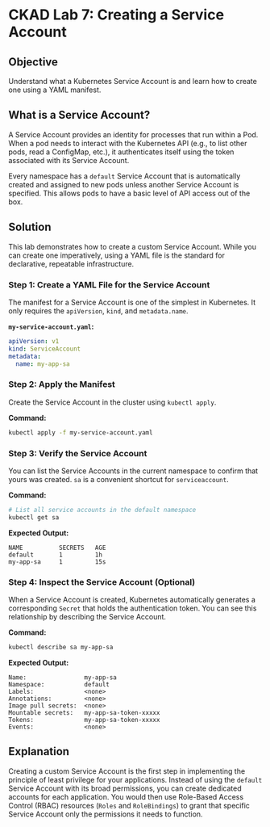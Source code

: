 # CKAD Lab 7: Creating a Service Account

## Objective
Understand what a Kubernetes Service Account is and learn how to create one using a YAML manifest.

## What is a Service Account?
A Service Account provides an identity for processes that run within a Pod. When a pod needs to interact with the Kubernetes API (e.g., to list other pods, read a ConfigMap, etc.), it authenticates itself using the token associated with its Service Account.

Every namespace has a `default` Service Account that is automatically created and assigned to new pods unless another Service Account is specified. This allows pods to have a basic level of API access out of the box.

## Solution
This lab demonstrates how to create a custom Service Account. While you can create one imperatively, using a YAML file is the standard for declarative, repeatable infrastructure.

### Step 1: Create a YAML File for the Service Account
The manifest for a Service Account is one of the simplest in Kubernetes. It only requires the `apiVersion`, `kind`, and `metadata.name`.

**`my-service-account.yaml`:**
```yaml
apiVersion: v1
kind: ServiceAccount
metadata:
  name: my-app-sa
```

### Step 2: Apply the Manifest
Create the Service Account in the cluster using `kubectl apply`.

**Command:**
```bash
kubectl apply -f my-service-account.yaml
```

### Step 3: Verify the Service Account
You can list the Service Accounts in the current namespace to confirm that yours was created. `sa` is a convenient shortcut for `serviceaccount`.

**Command:**
```bash
# List all service accounts in the default namespace
kubectl get sa
```

**Expected Output:**
```
NAME          SECRETS   AGE
default       1         1h
my-app-sa     1         15s
```

### Step 4: Inspect the Service Account (Optional)
When a Service Account is created, Kubernetes automatically generates a corresponding `Secret` that holds the authentication token. You can see this relationship by describing the Service Account.

**Command:**
```bash
kubectl describe sa my-app-sa
```

**Expected Output:**
```
Name:                my-app-sa
Namespace:           default
Labels:              <none>
Annotations:         <none>
Image pull secrets:  <none>
Mountable secrets:   my-app-sa-token-xxxxx
Tokens:              my-app-sa-token-xxxxx
Events:              <none>
```

## Explanation
Creating a custom Service Account is the first step in implementing the principle of least privilege for your applications. Instead of using the `default` Service Account with its broad permissions, you can create dedicated accounts for each application. You would then use Role-Based Access Control (RBAC) resources (`Roles` and `RoleBindings`) to grant that specific Service Account only the permissions it needs to function.
